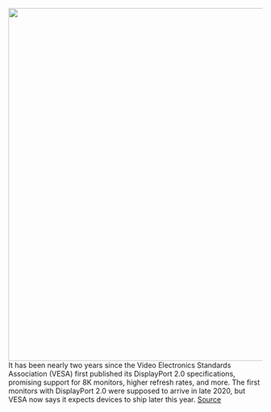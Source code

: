 <img src='https://cdn.vox-cdn.com/thumbor/Uc6kWfJnSksdq3uGQnWOjMpJpqY=/0x0:2040x1351/1200x800/filters:focal(857x513:1183x839)/cdn.vox-cdn.com/uploads/chorus_image/image/68666855/twarren_displayport_1.0.jpg' width='700px' /><br/>
It has been nearly two years since the Video Electronics Standards Association (VESA) first published its DisplayPort 2.0 specifications, promising support for 8K monitors, higher refresh rates, and more. The first monitors with DisplayPort 2.0 were supposed to arrive in late 2020, but VESA now says it expects devices to ship later this year.
<a href='https://www.theverge.com/2021/1/14/22230654/displayport-2-monitors-delay-vesa-statement'> Source <a/>